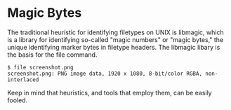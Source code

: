 # Magic Bytes

The traditional heuristic for identifying filetypes on UNIX is libmagic, which is a library for identifying so-called "magic numbers" or "magic bytes," the unique identifying marker bytes in filetype headers. The libmagic libary is the basis for the file command.

```shell
$ file screenshot.png 
screenshot.png: PNG image data, 1920 x 1080, 8-bit/color RGBA, non-interlaced
```

Keep in mind that heuristics, and tools that employ them, can be easily fooled.
